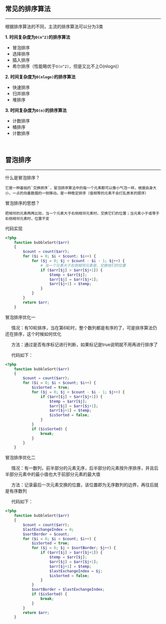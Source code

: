 
## 常见的排序算法
-----------------
根据排序算法的不同，主流的排序算法可以分为3类  

**1. 时间复杂度为`O(n^2)`的排序算法**
* 冒泡排序
* 选择排序
* 插入排序
* 希尔排序（性能略优于`O(n^2)`，但是又比不上O(nlogn)）

**2. 时间复杂度为`O(nlogn)`的排序算法**
* 快速排序
* 归并排序
* 堆排序
  
**3. 时间复杂度为`O(n)`的排序算法**
* 计数排序
* 桶排序
* 计数排序  

<br/> 

## 冒泡排序
-----------------
什么是冒泡排序？  

    它是一种基础的`交换排序`，冒泡排序算法中的每一个元素都可以像小气泡一样，根据自身大小，一点的向着数据的一侧移动。是一种稳定排序（值相等的元素不会打乱原本的顺序）

冒泡排序的思想？  

    把相邻的元素两两比较，当一个元素大于右侧相邻元素时，交换它们的位置；当元素小于或等于右侧相邻元素时，位置不变

代码实现  
```php
<?php
    function bubbleSort($arr)
    {
        $count = count($arr);
        for ($i = 0; $i < $count; $i++) {
            for ($j = 0; $j < $count - $i - 1; $j++) {
                # 当一个元素大于右侧相邻元素是，交换他们的位置
                if ($arr[$j] > $arr[$j+1]) {
                    $temp = $arr[$j];
                    $arr[$j] = $arr[$j+1];
                    $arr[$j+1] = $temp;
                }
            }
        }
        return $arr;
    }
```

冒泡排序优化一  
<p style="text-indent: 20px">情况：有10轮排序，当在第6轮时，整个数列都是有序的了，可是排序算法仍还在排序，这个时候如何优化</p>
<p style="text-indent: 20px">方法：通过是否有序标记进行判断，如果标记是true说明就不用再进行排序了</p>  
<p style="text-indent: 20px">代码如下：</p>

```php
<?php
    function bubbleSort($arr)
    {
        $count = count($arr);
        for ($i = 0; $i < $count; $i++) {
            $isSorted = true;
            for ($j = 0; $j < $count - $i - 1; $j++) {
                if ($arr[$j] > $arr[$j+1]) {
                    $temp = $arr[$j];
                    $arr[$j] = $arr[$j+1];
                    $arr[$j+1] = $temp;
                    $isSorted = false;
                }
            }
            if ($isSorted) {
                break;
            }
        }
    }
```

冒泡排序优化二
<p style="text-indent: 20px">情况：有一数列，前半部分的元素无序，后半部分的元素按升序排序，并且后半部分元素中的最小值也大于前部分元素的最大值</p>
<p style="text-indent: 20px">方法：记录最后一次元素交换的位置，该位置即为无序数列的边界，再往后就是有序数列</p>  
<p style="text-indent: 20px">代码如下：</p>

```php
<?php
    function bubbleSort($arr)
    {
        $count = count($arr);
        $lastExchangeIndex = 0;
        $sortBorder = $count;
        for ($i = 0; $i < $count; $i++) {
            $isSorted = true;
            for ($j = 0; $j < $sortBorder; $j++) {
                if ($arr[$j] > $arr[$j+1]) {
                    $temp = $arr[$j];
                    $arr[$j] = $arr[$j+1];
                    $arr[$j+1] = $temp;
                    $lastExchangeIndex = $j;
                    $isSorted = false;
                }
            }
            $sortBorder = $lastExchangeIndex;
            if ($isSorted) {
                break;
            }
        }
        return $arr;
    }
```